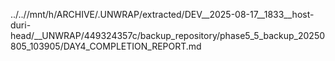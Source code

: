 ../..//mnt/h/ARCHIVE/.UNWRAP/extracted/DEV__2025-08-17__1833__host-duri-head/__UNWRAP/449324357c/backup_repository/phase5_5_backup_20250805_103905/DAY4_COMPLETION_REPORT.md